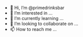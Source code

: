 - 👋 Hi, I’m @primedrinksbar
- 👀 I’m interested in ...
- 🌱 I’m currently learning ...
- 💞️ I’m looking to collaborate on ...
- 📫 How to reach me ...

<!---
primedrinksbar/primedrinksbar is a ✨ special ✨ repository because its `README.md` (this file) appears on your GitHub profile.
You can click the Preview link to take a look at your changes.
--->
